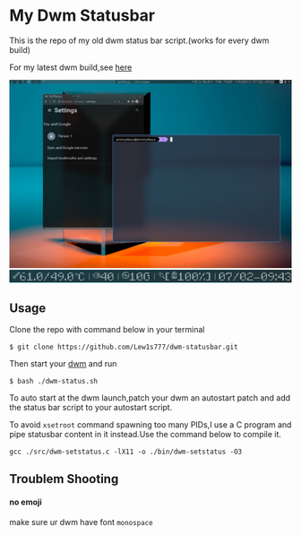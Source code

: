 # My Dwm Statusbar #
This is the repo of my old dwm status bar script.(works for every dwm build)

For my latest dwm build,see [here](https://github.com/Lew1s777/dwm-statusbar/tree/modules)

<img src='./.img/showoff.jpg'/>
<img src='./.img/showoff0.jpg'/>

Usage
---
Clone the repo with command below in your terminal
```
$ git clone https://github.com/Lew1s777/dwm-statusbar.git
```
Then start your [dwm](https://dwm.suckless.org/) and run
```
$ bash ./dwm-status.sh
```
To auto start at the dwm launch,patch your dwm an autostart patch and add the status bar script to your autostart script.

To avoid ```xsetroot``` command spawning too many PIDs,I use a C program and pipe statusbar content in it instead.Use the command below to compile it.
```
gcc ./src/dwm-setstatus.c -lX11 -o ./bin/dwm-setstatus -O3
```

Troublem Shooting
---

#### no emoji ####
make sure ur dwm have font ```monospace```
